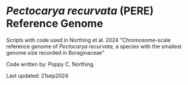 # <i> Pectocarya recurvata </i> (PERE) Reference Genome

Scripts with code used in Northing et al. 2024 
"Chromosome-scale reference genome of <i>Pectocarya recurvata</i>, a species with the smallest genome size recorded in Boraginaceae"

Code written by: Poppy C. Northing

Last updated: 21sep2024
